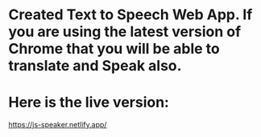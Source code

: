 # Created Text to Speech Web App. If you are using the latest version of Chrome that you will be able to translate and Speak also.

# Here is the live version:

https://js-speaker.netlify.app/ 
